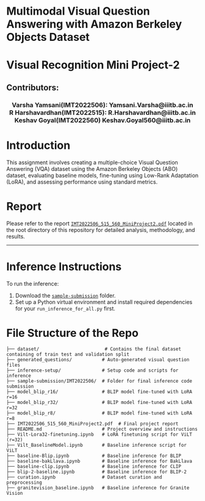 # Multimodal Visual Question Answering with Amazon Berkeley Objects Dataset

# Visual Recognition Mini Project-2
## Contributors: 
<h3 align = "center">
Varsha Yamsani(IMT2022506): Yamsani.Varsha@iiitb.ac.in<br> 
R Harshavardhan(IMT2022515): R.Harshavardhan@iiitb.ac.in<br>
Keshav Goyal(IMT2022560) Keshav.Goyal560@iiitb.ac.in</h3>

# Introduction

This assignment involves creating a multiple-choice Visual Question Answering (VQA)
dataset using the Amazon Berkeley Objects (ABO) dataset, evaluating baseline models,
fine-tuning using Low-Rank Adaptation (LoRA), and assessing performance using standard metrics.

# Report

Please refer to the report [`IMT2022506_515_560_MiniProject2.pdf`](./IMT2022506_515_560_MiniProject2.pdf) located in the root directory of this repository for detailed analysis, methodology, and results.

---

# Inference Instructions

To run the inference:

1. Download the [`sample-submission`](./sample-submission) folder.
2. Set up a Python virtual environment and install required dependencies for your `run_inference_for_all.py` first.

# File Structure of the Repo

```
├── dataset/                        # Contains the final dataset containing of train test and validation split
├── generated_questions/           # Auto-generated visual question files
├── inference-setup/               # Setup code and scripts for inference
├── sample-submission/IMT2022506/  # Folder for final inference code submission
├── model_blip_r16/                # BLIP model fine-tuned with LoRA r=16
├── model_blip_r32/                # BLIP model fine-tuned with LoRA r=32
├── model_blip_r8/                 # BLIP model fine-tuned with LoRA r=8
├── IMT2022506_515_560_MiniProject2.pdf  # Final project report
├── README.md                      # Project overview and instructions
├── Vilt-Lora32-finetuning.ipynb   # LoRA finetuning script for ViLT (r=32)
├── Vilt_BaselineModel.ipynb       # Baseline inference script for ViLT
├── baseline-Blip.ipynb            # Baseline inference for BLIP
├── baseline-bakLlava.ipynb        # Baseline inference for BakLlava
├── baseline-clip.ipynb            # Baseline inference for CLIP
├── blip-2-baseline.ipynb          # Baseline inference for BLIP-2
├── curation.ipynb                 # Dataset curation and preprocessing
├── granitevision_baseline.ipynb   # Baseline inference for Granite Vision

